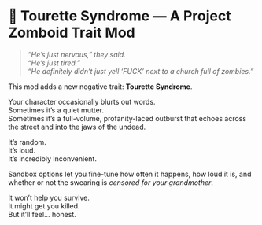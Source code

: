 # 🧠 Tourette Syndrome — A Project Zomboid Trait Mod

> *“He’s just nervous,” they said.  
> “He’s just tired.”  
> “He definitely didn’t just yell ‘FUCK’ next to a church full of zombies.”*

This mod adds a new negative trait: **Tourette Syndrome**.

Your character occasionally blurts out words.  
Sometimes it’s a quiet mutter.  
Sometimes it’s a full-volume, profanity-laced outburst that echoes across the street and into the jaws of the undead.

It’s random.  
It’s loud.  
It’s incredibly inconvenient.

Sandbox options let you fine-tune how often it happens, how loud it is, and whether or not the swearing is *censored for your grandmother*.

It won’t help you survive.  
It might get you killed.  
But it’ll feel… honest.
